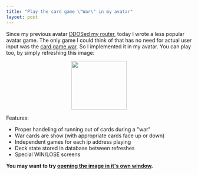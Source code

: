 ```yaml
---
title: "Play the card game \"War\" in my avatar"
layout: post
---
```


Since my previous avatar <a href="http://blog.classicalcode.com/?p=132">DDOSed my router</a>, today I wrote a less popular avatar game. The only game I could think of that has no need for actual user input was the <a href="http://en.wikipedia.org/wiki/War_(card_game)">card game war</a>. So I implemented it in my avatar. You can play too, by simply refreshing this image:
<p style="text-align: center;"><img class="aligncenter" src="http://www.classicalcode.com/projects/war.png" alt="" width="150" height="132" /></p>
Features:
<ul>
	<li>Proper handeling of running out of cards during a "war"</li>
	<li>War cards are show (with appropriate cards face up or down)</li>
	<li>Independent games for each ip address playing</li>
	<li>Deck state stored in database between refreshes</li>
	<li>Special WIN/LOSE screens</li>
</ul>
<strong>You may want to try <a href="http://www.classicalcode.com/projects/war.png" target="_blank">opening the image in it's own window</a>.</strong>
